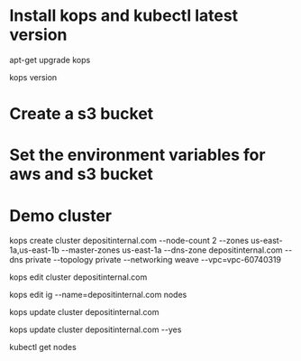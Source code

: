 # Install kops and kubectl latest version

apt-get upgrade kops

kops version

# Create a s3 bucket



# Set the environment variables for aws and s3 bucket











# Demo cluster
kops create cluster depositinternal.com --node-count 2 --zones us-east-1a,us-east-1b --master-zones us-east-1a --dns-zone depositinternal.com --dns private --topology private --networking weave --vpc=vpc-60740319

kops edit cluster depositinternal.com

kops edit ig --name=depositinternal.com nodes

kops update cluster depositinternal.com

kops update cluster depositinternal.com --yes

kubectl get nodes